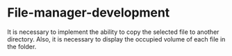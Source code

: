 # File-manager-development
It is necessary to implement the ability to copy the selected file to another directory. Also, it is necessary to display the occupied volume of each file in the folder.
